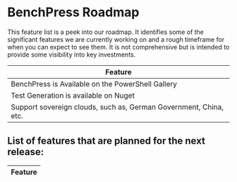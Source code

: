 # BenchPress Roadmap

This feature list is a peek into our roadmap. It identifies some of the significant features we are currently working on and a rough timeframe for when you can expect to see them. It is not comprehensive but is intended to provide some visibility into key investments.

| Feature |
| --- |
| BenchPress is Available on the PowerShell Gallery |
| Test Generation is available on  Nuget  |
| Support sovereign clouds, such as, German Government, China, etc. |

## List of features that are planned for the next release:

| Feature |
| --- |
